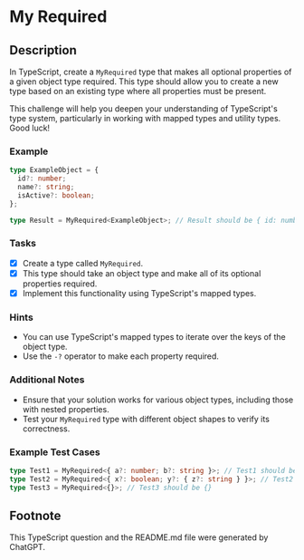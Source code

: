 # My Required

## Description

In TypeScript, create a `MyRequired` type that makes all optional properties of a given object type required. This type should allow you to create a new type based on an existing type where all properties must be present.

This challenge will help you deepen your understanding of TypeScript's type system, particularly in working with mapped types and utility types. Good luck!

### Example

```typescript
type ExampleObject = {
  id?: number;
  name?: string;
  isActive?: boolean;
};

type Result = MyRequired<ExampleObject>; // Result should be { id: number; name: string; isActive: boolean; }
```

### Tasks

- [x] Create a type called `MyRequired`.
- [x] This type should take an object type and make all of its optional properties required.
- [x] Implement this functionality using TypeScript's mapped types.

### Hints

- You can use TypeScript's mapped types to iterate over the keys of the object type.
- Use the `-?` operator to make each property required.

### Additional Notes

- Ensure that your solution works for various object types, including those with nested properties.
- Test your `MyRequired` type with different object shapes to verify its correctness.

### Example Test Cases

```typescript
type Test1 = MyRequired<{ a?: number; b?: string }>; // Test1 should be { a: number; b: string }
type Test2 = MyRequired<{ x?: boolean; y?: { z?: string } }>; // Test2 should be { x: boolean; y: { z: string } }
type Test3 = MyRequired<{}>; // Test3 should be {}
```

## Footnote

This TypeScript question and the README.md file were generated by ChatGPT.

